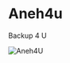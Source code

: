 # Aneh4u
Backup 4 U

![Aneh4U]([https://raw.githubusercontent.com/gemble-dotcom/urban-octo-tribble/main/anime-chino-kafu.gif](https://github.com/gemble-dotcom/Aneh4U/blob/main/keqing.gif?raw=true))
